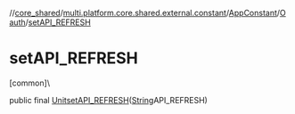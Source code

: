 //[core_shared](../../../../index.md)/[multi.platform.core.shared.external.constant](../../index.md)/[AppConstant](../index.md)/[Oauth](index.md)/[setAPI_REFRESH](set-a-p-i_-r-e-f-r-e-s-h.md)

# setAPI_REFRESH

[common]\

public final [Unit](https://kotlinlang.org/api/latest/jvm/stdlib/kotlin/-unit/index.html)[setAPI_REFRESH](set-a-p-i_-r-e-f-r-e-s-h.md)([String](https://developer.android.com/reference/kotlin/java/lang/String.html)API_REFRESH)
